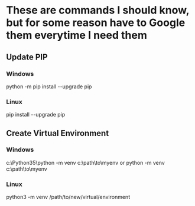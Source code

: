 # These are commands I should know, but for some reason have to Google them everytime I need them

## Update PIP

### Windows

  python -m pip install --upgrade pip

### Linux

  pip install --upgrade pip

## Create Virtual Environment

### Windows

  c:\Python35\python -m venv c:\path\to\myenv
  or
  python -m venv c:\path\to\myenv
  
### Linux

  python3 -m venv /path/to/new/virtual/environment
